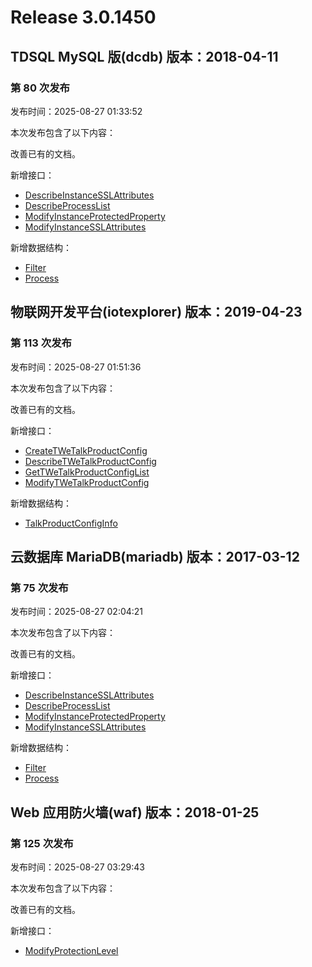 # Release 3.0.1450

## TDSQL MySQL 版(dcdb) 版本：2018-04-11

### 第 80 次发布

发布时间：2025-08-27 01:33:52

本次发布包含了以下内容：

改善已有的文档。

新增接口：

* [DescribeInstanceSSLAttributes](https://cloud.tencent.com/document/api/557/122774)
* [DescribeProcessList](https://cloud.tencent.com/document/api/557/122773)
* [ModifyInstanceProtectedProperty](https://cloud.tencent.com/document/api/557/122772)
* [ModifyInstanceSSLAttributes](https://cloud.tencent.com/document/api/557/122771)

新增数据结构：

* [Filter](https://cloud.tencent.com/document/api/557/16142#Filter)
* [Process](https://cloud.tencent.com/document/api/557/16142#Process)



## 物联网开发平台(iotexplorer) 版本：2019-04-23

### 第 113 次发布

发布时间：2025-08-27 01:51:36

本次发布包含了以下内容：

改善已有的文档。

新增接口：

* [CreateTWeTalkProductConfig](https://cloud.tencent.com/document/api/1081/122778)
* [DescribeTWeTalkProductConfig](https://cloud.tencent.com/document/api/1081/122777)
* [GetTWeTalkProductConfigList](https://cloud.tencent.com/document/api/1081/122776)
* [ModifyTWeTalkProductConfig](https://cloud.tencent.com/document/api/1081/122775)

新增数据结构：

* [TalkProductConfigInfo](https://cloud.tencent.com/document/api/1081/34988#TalkProductConfigInfo)



## 云数据库 MariaDB(mariadb) 版本：2017-03-12

### 第 75 次发布

发布时间：2025-08-27 02:04:21

本次发布包含了以下内容：

改善已有的文档。

新增接口：

* [DescribeInstanceSSLAttributes](https://cloud.tencent.com/document/api/237/122782)
* [DescribeProcessList](https://cloud.tencent.com/document/api/237/122781)
* [ModifyInstanceProtectedProperty](https://cloud.tencent.com/document/api/237/122779)
* [ModifyInstanceSSLAttributes](https://cloud.tencent.com/document/api/237/122780)

新增数据结构：

* [Filter](https://cloud.tencent.com/document/api/237/16191#Filter)
* [Process](https://cloud.tencent.com/document/api/237/16191#Process)



## Web 应用防火墙(waf) 版本：2018-01-25

### 第 125 次发布

发布时间：2025-08-27 03:29:43

本次发布包含了以下内容：

改善已有的文档。

新增接口：

* [ModifyProtectionLevel](https://cloud.tencent.com/document/api/627/122783)



